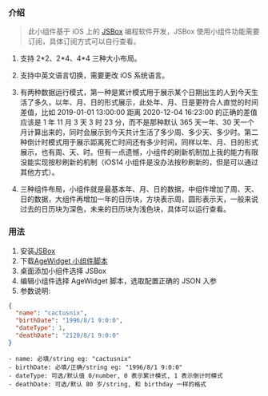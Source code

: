 ### 介绍

> 此小组件基于 iOS 上的 [JSBox](https://apps.apple.com/cn/app/jsbox-学习写代码/id1312014438) 编程软件开发，JSBox 使用小组件功能需要订阅，具体订阅方式可以自行查看。

1. 支持 2\*2、2\*4、4\*4 三种大小布局。

2. 支持中英文语言切换，需要更改 iOS 系统语言。

3. 有两种数据运行模式，第一种是累计模式用于展示某个日期出生的人到今天生活了多久，以年、月、日的形式展示，此处年、月、日是更符合人直觉的时间差值，比如 2019-01-01 13:00:00 距离 2020-12-04 16:23:00 的正确的差值应该是 1 年 11 月 3 天 3 时 23 分，而不是那种默认 365 天一年、30 天一个月计算出来的，同时会展示到今天共计生活了多少周、多少天、多少时。第二种倒计时模式用于展示距离死亡时间还有多少时间，同样以年、月、日的形式展示，也有周、天、时。但有一点遗憾，小组件的刷新机制加上我的能力有限没能实现按秒刷新的机制（iOS14 小组件是没办法按秒刷新的，但是可以通过其他方式）。

4. 三种组件布局，小组件就是最基本年、月、日的数据，中组件增加了周、天、日的数据，大组件再增加一年的日历块，方块表示周，圆形表示天，一般来说过去的日历块为深色，未来的日历块为浅色块，具体可以运行查看。

### 用法

1. 安装[JSBox](https://apps.apple.com/cn/app/jsbox-学习写代码/id1312014438)
2. 下载[AgeWidget 小组件脚本](https://xteko.com/redir?name=AgeWidget&url=https://github.com/cactusnix/life-assistant-backend/blob/master/jsbox_part/AgeWidget/.output/AgeWidget.box)
3. 桌面添加小组件选择 JSBox
4. 编辑小组件选择 AgeWidget 脚本，选取配置正确的 JSON 入参
5. 参数说明:

```json
{
  "name": "cactusnix",
  "birthDate": "1996/8/1 9:0:0",
  "dateType": 1,
  "deathDate": "2120/8/1 9:0:0"
}
```

```text
- name: 必填/string eg: "cactusnix"
- birthDate: 必填/正确/string eg: "1996/8/1 9:0:0"
- dateType: 可选/默认值 0/number, 0 表示累计模式, 1 表示倒计时模式
- deathDate: 可选/默认 80 岁/string, 和 birthday 一样的格式
```
